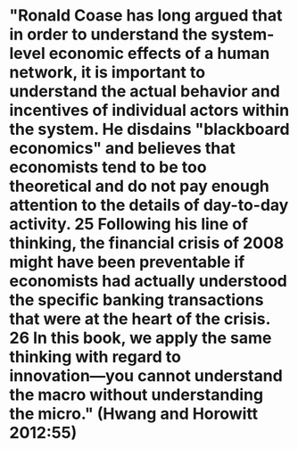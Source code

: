 # "Ronald Coase has long argued that in order to understand the system-level economic effects of a human network, it is important to understand the actual behavior and incentives of individual actors within the system. He disdains "blackboard economics" and believes that economists tend to be too theoretical and do not pay enough attention to the details of day-to-day activity. 25 Following his line of thinking, the financial crisis of 2008 might have been preventable if economists had actually understood the specific banking transactions that were at the heart of the crisis. 26 In this book, we apply the same thinking with regard to innovation―you cannot understand the macro without understanding the micro." (Hwang and Horowitt 2012:55)